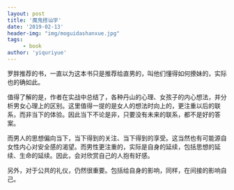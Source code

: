 ```yaml
---
layout: post
title: '魔鬼搭讪学'
date: '2019-02-13'
header-img: "img/moguidashanxue.jpg"
tags:
     - book
author: 'yiquriyue'
---
```


罗胖推荐的书，一直以为这本书只是推荐给直男的，叫他们懂得如何撩妹的，实际也的确如此。

值得了解的是，作者在实战中总结了，各种丹山的心理、女孩子的内心想法，并分析男女心理上的区别。这里值得一提的是女人的想法时向上的，更注重以后的联系，而非当下的体验。因此当下不论是非，只要没有未来的联系，都不是好的答案。

而男人的思想偏向当下，当下得到的关注、当下得到的享受。这当然也有可能源自女性内心对安全感的渴望。而男性更注重的，实际是自身的延续，包括思想的延续、生命的延续。因此，会对欣赏自己的人抱有好感。

另外，对于公共的礼仪，仍然很重要。包括给自身的影响，同样，在间接的影响自己。